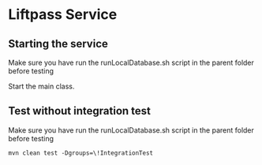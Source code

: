 # Liftpass Service

## Starting the service

Make sure you have run the runLocalDatabase.sh script in the parent folder before testing

Start the main class.

## Test without integration test

Make sure you have run the runLocalDatabase.sh script in the parent folder before testing

    mvn clean test -Dgroups=\!IntegrationTest
